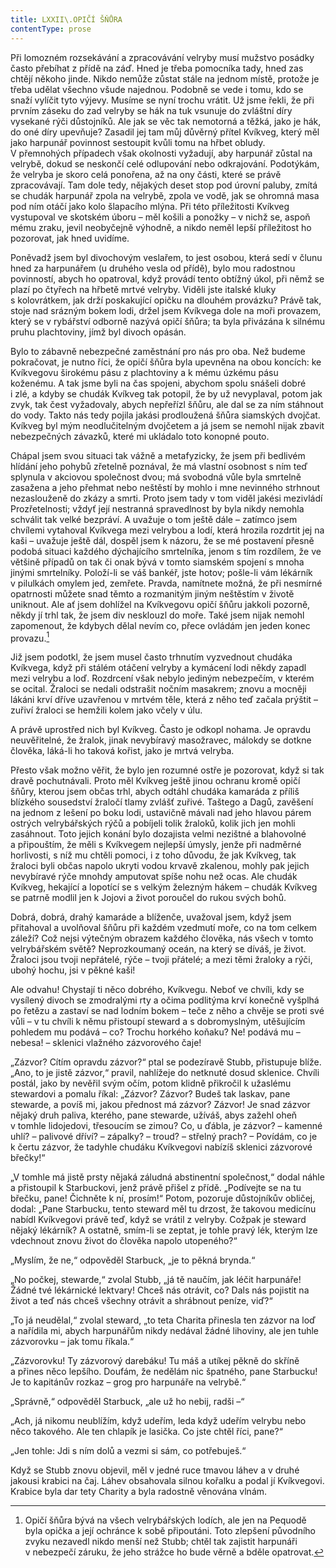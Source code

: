 ```yaml
---
title: LXXII\.OPIČÍ ŠŇŮRA
contentType: prose
---
```


Při lomozném rozsekávání a zpracovávání velryby musí mužstvo posádky často přebíhat z přídě na záď. Hned je třeba pomocníka tady, hned zas chtějí někoho jinde. Nikdo nemůže zůstat stále na jednom místě, protože je třeba udělat všechno všude najednou. Podobně se vede i tomu, kdo se snaží vylíčit tyto výjevy. Musíme se nyní trochu vrátit. Už jsme řekli, že při prvním záseku do zad velryby se hák na tuk vsunuje do zvláštní díry vysekané rýči důstojníků. Ale jak se věc tak nemotorná a těžká, jako je hák, do oné díry upevňuje? Zasadil jej tam můj důvěrný přítel Kvíkveg, který měl jako harpunář povinnost sestoupit kvůli tomu na hřbet obludy. V přemnohých případech však okolnosti vyžadují, aby harpunář zůstal na velrybě, dokud se neskončí celé odlupování nebo odkrajování. Podotýkám, že velryba je skoro celá ponořena, až na ony části, které se právě zpracovávají. Tam dole tedy, nějakých deset stop pod úrovní paluby, zmítá se chudák harpunář zpola na velrybě, zpola ve vodě, jak se ohromná masa pod ním otáčí jako kolo šlapacího mlýna. Při této příležitosti Kvíkveg vystupoval ve skotském úboru – měl košili a ponožky – v nichž se, aspoň mému zraku, jevil neobyčejně výhodně, a nikdo neměl lepší příležitost ho pozorovat, jak hned uvidíme.

Poněvadž jsem byl divochovým veslařem, to jest osobou, která sedí v člunu hned za harpunářem (u druhého vesla od přídě), bylo mou radostnou povinností, abych ho opatroval, když provádí tento obtížný úkol, při němž se plazí po čtyřech na hřbetě mrtvé velryby. Viděli jste italské kluky s kolovrátkem, jak drží poskakující opičku na dlouhém provázku? Právě tak, stoje nad srázným bokem lodi, držel jsem Kvíkvega dole na moři provazem, který se v rybářství odborně nazývá opičí šňůra; ta byla přivázána k silnému pruhu plachtoviny, jímž byl divoch opásán.

Bylo to zábavně nebezpečné zaměstnání pro nás pro oba. Než budeme pokračovat, je nutno říci, že opičí šňůra byla upevněna na obou koncích: ke Kvíkvegovu širokému pásu z plachtoviny a k mému úzkému pásu koženému. A tak jsme byli na čas spojeni, abychom spolu snášeli dobré i zlé, a kdyby se chudák Kvíkveg tak potopil, že by už nevyplaval, potom jak zvyk, tak čest vyžadovaly, abych nepřeřízl šňůru, ale dal se za ním stáhnout do vody. Takto nás tedy pojila jakási prodloužená šňůra siamských dvojčat. Kvíkveg byl mým neodlučitelným dvojčetem a já jsem se nemohl nijak zbavit nebezpečných závazků, které mi ukládalo toto konopné pouto.

Chápal jsem svou situaci tak vážně a metafyzicky, že jsem při bedlivém hlídání jeho pohybů zřetelně poznával, že má vlastní osobnost s ním teď splynula v akciovou společnost dvou; má svobodná vůle byla smrtelně zasažena a jeho přehmat nebo neštěstí by mohlo i mne nevinného strhnout nezaslouženě do zkázy a smrti. Proto jsem tady v tom viděl jakési mezivládí Prozřetelnosti; vždyť její nestranná spravedlnost by byla nikdy nemohla schválit tak velké bezpráví. A uvažuje o tom ještě dále – zatímco jsem chvílemi vytahoval Kvíkvega mezi velrybou a lodí, která hrozila rozdrtit jej na kaši – uvažuje ještě dál, dospěl jsem k názoru, že se mé postavení přesně podobá situaci každého dýchajícího smrtelníka, jenom s tím rozdílem, že ve většině případů on tak či onak bývá v tomto siamském spojení s mnoha jinými smrtelníky. Položí-li se váš bankéř, jste hotov; pošle-li vám lékárník v pilulkách omylem jed, zemřete. Pravda, namítnete možná, že při nesmírné opatrnosti můžete snad těmto a rozmanitým jiným neštěstím v životě uniknout. Ale ať jsem dohlížel na Kvíkvegovu opičí šňůru jakkoli pozorně, někdy jí trhl tak, že jsem div nesklouzl do moře. Také jsem nijak nemohl zapomenout, že kdybych dělal nevím co, přece ovládám jen jeden konec provazu.[^15]

Již jsem podotkl, že jsem musel často trhnutím vyzvednout chudáka Kvíkvega, když při stálém otáčení velryby a kymácení lodi někdy zapadl mezi velrybu a loď. Rozdrcení však nebylo jediným nebezpečím, v kterém se ocital. Žraloci se nedali odstrašit nočním masakrem; znovu a mocněji lákáni krví dříve uzavřenou v mrtvém těle, která z něho teď začala prýštit – zuřiví žraloci se hemžili kolem jako včely v úlu.

A právě uprostřed nich byl Kvíkveg. Často je odkopl nohama. Je opravdu neuvěřitelné, že žralok, jinak nevybíravý masožravec, málokdy se dotkne člověka, láká-li ho taková kořist, jako je mrtvá velryba.

Přesto však možno věřit, že bylo jen rozumné ostře je pozorovat, když si tak dravě pochutnávali. Proto měl Kvíkveg ještě jinou ochranu kromě opičí šňůry, kterou jsem občas trhl, abych odtáhl chudáka kamaráda z příliš blízkého sousedství žraločí tlamy zvlášť zuřivé. Taštego a Dagů, zavěšení na jednom z lešení po boku lodi, ustavičně mávali nad jeho hlavou párem ostrých velrybářských rýčů a pobíjeli tolik žraloků, kolik jich jen mohli zasáhnout. Toto jejich konání bylo dozajista velmi nezištné a blahovolné a připouštím, že měli s Kvíkvegem nejlepší úmysly, jenže při nadměrné horlivosti, s níž mu chtěli pomoci, i z toho důvodu, že jak Kvíkveg, tak žraloci byli občas napolo ukryti vodou krvavě zkalenou, mohly pak jejich nevybíravé rýče mnohdy amputovat spíše nohu než ocas. Ale chudák Kvíkveg, hekající a lopotící se s velkým železným hákem – chudák Kvíkveg se patrně modlil jen k Jojovi a život poroučel do rukou svých bohů.

Dobrá, dobrá, drahý kamaráde a blíženče, uvažoval jsem, když jsem přitahoval a uvolňoval šňůru při každém vzedmutí moře, co na tom celkem záleží? Což nejsi výtečným obrazem každého člověka, nás všech v tomto velrybářském světě? Neprozkoumaný oceán, na který se díváš, je život. Žraloci jsou tvoji nepřátelé, rýče – tvoji přátelé; a mezi těmi žraloky a rýči, ubohý hochu, jsi v pěkné kaši!

Ale odvahu! Chystají ti něco dobrého, Kvíkvegu. Neboť ve chvíli, kdy se vysílený divoch se zmodralými rty a očima podlitýma krví konečně vyšplhá po řetězu a zastaví se nad lodním bokem – teče z něho a chvěje se proti své vůli – v tu chvíli k němu přistoupí steward a s dobromyslným, utěšujícím pohledem mu podává – co? Trochu horkého koňaku? Ne! podává mu – nebesa! – sklenici vlažného zázvorového čaje!

„Zázvor? Cítím opravdu zázvor?“ ptal se podezíravě Stubb, přistupuje blíže. „Ano, to je jistě zázvor,“ pravil, nahlížeje do netknuté dosud sklenice. Chvíli postál, jako by nevěřil svým očím, potom klidně přikročil k užaslému stewardovi a pomalu říkal: „Zázvor? Zázvor? Budeš tak laskav, pane stewarde, a povíš mi, jakou přednost má zázvor? Zázvor! Je snad zázvor nějaký druh paliva, kterého, pane stewarde, užíváš, abys zažehl oheň v tomhle lidojedovi, třesoucím se zimou? Co, u ďábla, je zázvor? – kamenné uhlí? – palivové dříví? – zápalky? – troud? – střelný prach? – Povídám, co je k čertu zázvor, že tadyhle chudáku Kvíkvegovi nabízíš sklenici zázvorové břečky!“

„V tomhle má jistě prsty nějaká záludná abstinentní společnost,“ dodal náhle a přistoupil k Starbuckovi, jenž právě přišel z přídě. „Podívejte se na tu břečku, pane! Čichněte k ní, prosím!“ Potom, pozoruje důstojníkův obličej, dodal: „Pane Starbucku, tento steward měl tu drzost, že takovou medicínu nabídl Kvíkvegovi právě teď, když se vrátil z velryby. Cožpak je steward nějaký lékárník? A ostatně, smím-li se zeptat, je tohle pravý lék, kterým lze vdechnout znovu život do člověka napolo utopeného?“

„Myslím, že ne,“ odpověděl Starbuck, „je to pěkná brynda.“

„No počkej, stewarde,“ zvolal Stubb, „já tě naučím, jak léčit harpunáře! Žádné tvé lékárnické lektvary! Chceš nás otrávit, co? Dals nás pojistit na život a teď nás chceš všechny otrávit a shrábnout peníze, viď?“

„To já neudělal,“ zvolal steward, „to teta Charita přinesla ten zázvor na loď a nařídila mi, abych harpunářům nikdy nedával žádné lihoviny, ale jen tuhle zázvorovku – jak tomu říkala.“

„Zázvorovku! Ty zázvorový darebáku! Tu máš a utíkej pěkně do skříně a přines něco lepšího. Doufám, že nedělám nic špatného, pane Starbucku! Je to kapitánův rozkaz – grog pro harpunáře na velrybě.“

„Správně,“ odpověděl Starbuck, „ale už ho nebij, radši –“

„Ach, já nikomu neublížím, když udeřím, leda když udeřím velrybu nebo něco takového. Ale ten chlapík je lasička. Co jste chtěl říci, pane?“

„Jen tohle: Jdi s ním dolů a vezmi si sám, co potřebuješ.“

Když se Stubb znovu objevil, měl v jedné ruce tmavou láhev a v druhé jakousi krabici na čaj. Láhev obsahovala silnou kořalku a podal jí Kvíkvegovi. Krabice byla dar tety Charity a byla radostně věnována vlnám.

[^15]: Opičí šňůra bývá na všech velrybářských lodích, ale jen na Pequodě byla opička a její ochránce k sobě připoutáni. Toto zlepšení původního zvyku nezavedl nikdo menší než Stubb; chtěl tak zajistit harpunáři v nebezpečí záruku, že jeho strážce ho bude věrně a bděle opatrovat.
